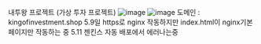 내투왕 프로젝트 (가상 투자 프로젝트)
![image](https://user-images.githubusercontent.com/37327829/165207962-83ff87de-8d5b-4510-bd26-ce5c790ee4bb.png)
![image](https://user-images.githubusercontent.com/37327829/166213935-82cb3075-88b5-40ca-bcce-d6e64010fb8d.png)
도메인 : kingofinvestment.shop
5.9일 https로 nginx 작동하지만 index.html이 nginx기본페이지만 작동하는 중
5.11 젠킨스 자동 배포에서 에러나는중
